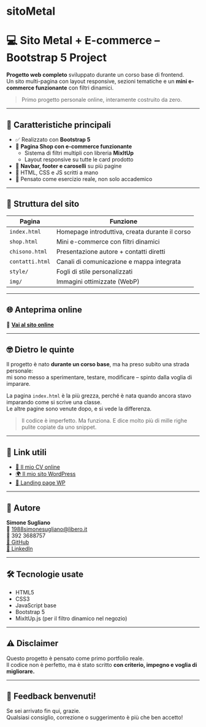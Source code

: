 # sitoMetal
# 💻 Sito Metal + E-commerce – Bootstrap 5 Project

**Progetto web completo** sviluppato durante un corso base di frontend.  
Un sito multi-pagina con layout responsive, sezioni tematiche e un **mini e-commerce funzionante** con filtri dinamici.

> Primo progetto personale online, interamente costruito da zero.

---

## 🚀 Caratteristiche principali

- ✅ Realizzato con **Bootstrap 5**
- 🛒 **Pagina Shop con e-commerce funzionante**
  - Sistema di filtri multipli con libreria **MixItUp**
  - Layout responsive su tutte le card prodotto
- 🧭 **Navbar, footer e caroselli** su più pagine
- 📄 HTML, CSS e JS scritti a mano
- 🎯 Pensato come esercizio reale, non solo accademico

---

## 📌 Struttura del sito

| Pagina         | Funzione                                      |
|----------------|-----------------------------------------------|
| `index.html`   | Homepage introduttiva, creata durante il corso |
| `shop.html`    | Mini e-commerce con filtri dinamici           |
| `chisono.html` | Presentazione autore + contatti diretti       |
| `contatti.html`| Canali di comunicazione e mappa integrata     |
| `style/`       | Fogli di stile personalizzati                 |
| `img/`         | Immagini ottimizzate (WebP)                   |

---

## 🌐 Anteprima online

🔗 [**Vai al sito online**](http://supermegaprove.altervista.org)

---

## 🤓 Dietro le quinte

Il progetto è nato **durante un corso base**, ma ha preso subito una strada personale:  
mi sono messo a sperimentare, testare, modificare – spinto dalla voglia di imparare.

La pagina `index.html` è la più grezza, perché è nata quando ancora stavo imparando come si scrive una classe.  
Le altre pagine sono venute dopo, e si vede la differenza.

> Il codice è imperfetto. Ma funziona. E dice molto più di mille righe pulite copiate da uno snippet.

---

## 📎 Link utili

- [💼 Il mio CV online](https://sitocv.altervista.org)
- [🌍 Il mio sito WordPress](https://supermegaprovesito.altervista.org)
- [📸 Landing page WP](https://paginaprova.altervista.org)

---

## 👤 Autore

**Simone Sugliano**  
📧 1988simonesugliano@libero.it  
📱 392 3688757  
[🔗 GitHub](https://github.com/simonesugliano)  
[🔗 LinkedIn](https://www.linkedin.com/in/simone-sugliano-95388022b/)

---

## 🛠️ Tecnologie usate

- HTML5
- CSS3
- JavaScript base
- Bootstrap 5
- MixItUp.js (per il filtro dinamico nel negozio)

---

## ⚠️ Disclaimer

Questo progetto è pensato come primo portfolio reale.  
Il codice non è perfetto, ma è stato scritto **con criterio, impegno e voglia di migliorare.**

---

## 📢 Feedback benvenuti!

Se sei arrivato fin qui, grazie.  
Qualsiasi consiglio, correzione o suggerimento è più che ben accetto!

